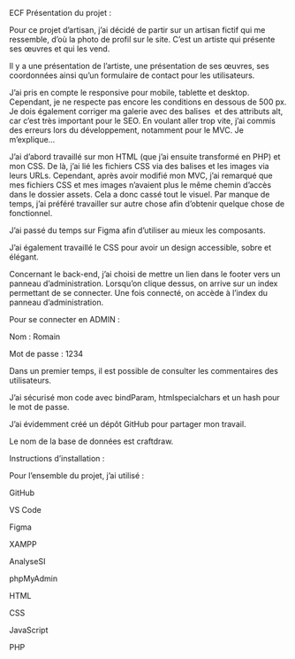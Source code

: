 ECF
Présentation du projet :

Pour ce projet d’artisan, j’ai décidé de partir sur un artisan fictif qui me ressemble, d’où la photo de profil sur le site.
C’est un artiste qui présente ses œuvres et qui les vend.

Il y a une présentation de l’artiste, une présentation de ses œuvres, ses coordonnées ainsi qu’un formulaire de contact pour les utilisateurs.

J’ai pris en compte le responsive pour mobile, tablette et desktop. Cependant, je ne respecte pas encore les conditions en dessous de 500 px.
Je dois également corriger ma galerie avec des balises <img> et des attributs alt, car c’est très important pour le SEO. En voulant aller trop vite, j’ai commis des erreurs lors du développement, notamment pour le MVC. Je m’explique…

J’ai d’abord travaillé sur mon HTML (que j’ai ensuite transformé en PHP) et mon CSS. De là, j’ai lié les fichiers CSS via des balises <link> et les images via leurs URLs. Cependant, après avoir modifié mon MVC, j’ai remarqué que mes fichiers CSS et mes images n’avaient plus le même chemin d’accès dans le dossier assets. Cela a donc cassé tout le visuel. Par manque de temps, j’ai préféré travailler sur autre chose afin d’obtenir quelque chose de fonctionnel.

J’ai passé du temps sur Figma afin d’utiliser au mieux les composants.

J’ai également travaillé le CSS pour avoir un design accessible, sobre et élégant.

Concernant le back-end, j’ai choisi de mettre un lien dans le footer vers un panneau d’administration. Lorsqu’on clique dessus, on arrive sur un index permettant de se connecter. Une fois connecté, on accède à l’index du panneau d’administration.

Pour se connecter en ADMIN :

Nom : Romain

Mot de passe : 1234

Dans un premier temps, il est possible de consulter les commentaires des utilisateurs.

J’ai sécurisé mon code avec bindParam, htmlspecialchars et un hash pour le mot de passe.

J’ai évidemment créé un dépôt GitHub pour partager mon travail.

Le nom de la base de données est craftdraw.

Instructions d’installation :

Pour l’ensemble du projet, j’ai utilisé :

GitHub

VS Code

Figma

XAMPP

AnalyseSI

phpMyAdmin

HTML

CSS

JavaScript

PHP